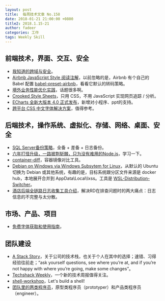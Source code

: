 ```yaml
---
layout: post
title:  每周技术文章 No.158
date: 2018-01-21 21:00:00 +0800
title2: 2018.1.15-21
author: fadeer
categories: 工作
tags: Weekly Skill
---
```


前端技术，界面、交互、安全
----
* [我知道的跨域与安全](https://fed.renren.com/2018/01/20/cross-origin/)。
* [Airbnb JavaScript Style 阅读注解](https://github.com/YLoNe666/airbnbJavascriptNote)，以前忽略的是，Airbnb 有个自己的 Babel 配置 [babel-preset-airbnb](https://github.com/airbnb/babel-preset-airbnb/blob/master/index.js)，看看它默认的转码策略。
* [境外业务性能优化实践](https://tech.meituan.com/%E5%A2%83%E5%A4%96%E4%B8%9A%E5%8A%A1%E6%80%A7%E8%83%BD%E4%BC%98%E5%8C%96%E5%AE%9E%E8%B7%B5.html)，话题很多啊。
* [Crooked Style Sheets](https://github.com/jbtronics/CrookedStyleSheets/blob/master/docs/README.zh.md)，只用 CSS，不用 JavaScript 实现网页追踪 / 分析。
* [ECharts 全新大版本 4.0 正式发布](https://zhuanlan.zhihu.com/p/32984137)，新增对小程序、ppt的支持。
* [跨平台 CSS 中文字体解决方案](https://github.com/zenozeng/fonts.css/)，值得参考。

后端技术，操作系统、虚拟化、存储、网络、桌面、安全
----
* [SQL Server备份策略](https://yq.aliyun.com/articles/379022)，全备 + 差备 + 日志备份。
* [六年打怪升级，一路披荆斩棘，只为没有难用的Node.js](https://yq.aliyun.com/articles/379793)，学习一下。
* [container-diff](https://github.com/GoogleCloudPlatform/container-diff)，容器镜像对比工具。
* [Debian on Windows via Windows Subsytem for Linux](https://ariya.io/2017/03/debian-on-windows-via-wsl)，从默认的 Ubuntu 切换为 Debian 或其他系统，有趣的是，目标系统跟分区文件来源是 docker hub，本地展开合并到 AppData\Local\lxss。工具是 [WSL-Distribution-Switcher](https://github.com/RoliSoft/WSL-Distribution-Switcher)。
* [酒店后端全链路日志收集工具介绍](https://tech.meituan.com/satellite_system.html)，解决RD在排查问题时的两大痛点：日志信息的不完整与太分散。

市场、产品、项目
----
* [免费字体获取和使用指南](https://sspai.com/post/42889)，

团队建设
----
* [A Stack Story](https://zachholman.com/posts/a-stack-story)，关于公司的技术栈，也关于个人在其中的选择；速错、习得经验往前走；“ask yourself questions, see where you’re at, and if you’re not happy with where you’re going, make some changes”。
* [Techshack Weekly](https://www.soasme.com/techshack.weekly/)，一个新的技术周报值得关注。
* [shell-workshop](https://github.com/kamalmarhubi/shell-workshop)，Let's build a shell!
* [团队里的两类程序员](http://icodeit.org/2018/01/two-types-of-developer/)，原型类程序员（prototyper）和产品类程序员（engineer）。




